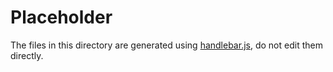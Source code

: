 Placeholder
============
The files in this directory are generated using [handlebar.js](http://handlebarsjs.com/), do not edit them directly.